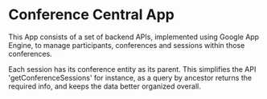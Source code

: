 Conference Central App
======================

This App consists of a set of backend APIs, implemented using Google App Engine,
to manage participants, conferences and sessions within those conferences.

Each session has its conference entity as its parent. This simplifies the
API 'getConferenceSessions' for instance, as a query by ancestor returns the required info,
 and keeps the data better organized overall.
